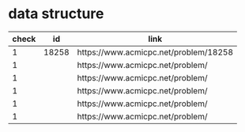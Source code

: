 # data structure

<table>
    <thead>
        <tr>
            <th>check</th>
            <th>id</th>
            <th>link</th>
        </tr>
    </thead>
    <tbody>
        <tr>
            <td>1</td>
            <td>18258</td>
            <td>https://www.acmicpc.net/problem/18258</td>
        </tr>
        <tr>
            <td>1</td>
            <td></td>
            <td>https://www.acmicpc.net/problem/</td>
        </tr>
        <tr>
            <td>1</td>
            <td></td>
            <td>https://www.acmicpc.net/problem/</td>
        </tr>
        <tr>
            <td>1</td>
            <td></td>
            <td>https://www.acmicpc.net/problem/</td>
        </tr>
        <tr>
            <td>1</td>
            <td></td>
            <td>https://www.acmicpc.net/problem/</td>
        </tr>
        <tr>
            <td>1</td>
            <td></td>
            <td>https://www.acmicpc.net/problem/</td>
        </tr>
    </tbody>
</table>